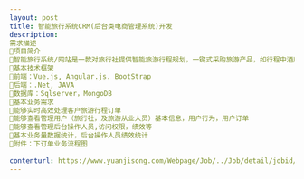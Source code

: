 ```yaml
---                
layout: post       
title: 智能旅行系统CRM(后台类电商管理系统)开发           
description: 
需求描述
项目简介智能旅行系统/网站是一款对旅行社提供智能旅游行程规划，一键式采购旅游产品，如行程中酒店，机票的SAAS服务平台。通过智能高效算法结合大数据等技术，为旅行社行程规划提高效率。基本技术框架前端：Vue.js, Angular.js. BootStrap后端：.Net, JAVA数据库：Sqlserver，MongoDB基本业务需求能够实时高效处理客户旅游行程订单能够查看管理用户（旅行社，及旅游从业人员）基本信息，用户行为，用户订单能够查看管理后台操作人员,访问权限，绩效等基本业务量数据统计，后台操作人员绩效统计附件：下订单业务流程图
     
contenturl: https://www.yuanjisong.com/Webpage/Job/../Job/detail/jobid/101479      
---                 
```

